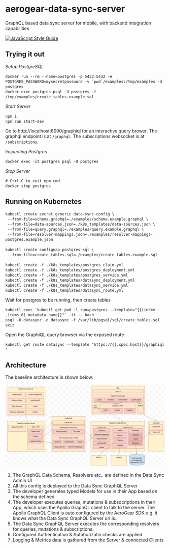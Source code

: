 # aerogear-data-sync-server

GraphQL based data sync server for mobile, with backend integration capabilities

[![JavaScript Style Guide](https://img.shields.io/badge/code_style-standard-brightgreen.svg)](https://standardjs.com)

## Trying it out

*Setup PostgreSQL*

```
docker run --rm --name=postgres -p 5432:5432 -e POSTGRES_PASSWORD=mysecretpassword -v `pwd`/examples:/tmp/examples -d postgres
docker exec postgres psql -U postgres -f /tmp/examples/create_tables.example.sql
```

*Start Server*

```
npm i
npm run start-dev
```

Go to http://localhost:8000/graphiql for an interactive query brower.
The graphql endpoint is at `/graphql`.
The subscriptions websocket is at `/subscriptions`.

*Inspecting Postgres*

```
docker exec -it postgres psql -U postgres
```

*Stop Server*

```
# Ctrl-C to exit npm cmd
docker stop postgres
```

## Running on Kubernetes

```
kubectl create secret generic data-sync-config \
 --from-file=schema.graphql=./examples/schema.example.graphql \
 --from-file=data-sources.json=./k8s_templates/data-sources.json \
 --from-file=query.graphql=./examples/query.example.graphql \
 --from-file=resolver-mappings.json=./examples/resolver-mappings-postgres.example.json

kubectl create configmap postgres-sql \
 --from-file=create_tables.sql=./examples/create_tables.example.sql

kubectl create -f ./k8s_templates/postgres_claim.yml
kubectl create -f ./k8s_templates/postgres_deployment.yml
kubectl create -f ./k8s_templates/postgres_service.yml
kubectl create -f ./k8s_templates/datasync_deployment.yml
kubectl create -f ./k8s_templates/datasync_service.yml
kubectl create -f ./k8s_templates/datasync_route.yml
```

Wait for postgres to be running, then create tables

```
kubectl exec `kubectl get pod -l run=postgres --template="{{(index .items 0).metadata.name}}"` -it -- bash
psql -U datasync -d datasync -f /var/lib/pgsql/sql/create_tables.sql
exit
```

Open the GraphiQL query browser via the exposed route

```
kubectl get route datasync --template "https://{{.spec.host}}/graphiql "
```

## Architecture

The baseline architecture is shown below:

![Initial Data Sync Architecture](./initial_architecture_flow.png)

1. The GraphQL Data Schema, Resolvers etc.. are defined in the Data Sync Admin UI
2. All this config is deployed to the Data Sync GraphQL Server
3. The developer generates typed Models for use in their App based on the schema defined
4. The developer executes queries, mutations & subsdcriptions in their App, which uses the Apollo GraphQL client to talk to the server. The Apollo GraphQL Client is auto configured by the AeroGear SDK e.g. it knows what the Data Sync GraphQL Server url is.
5. The Data Sync GraphQL Server executes the corresponding resolvers for queries, mutations & subscriptions.
6. Configured Authentication & Autohorizatin checks are applied
7. Logging & Metrics data is gathered from the Server & connected Clients

